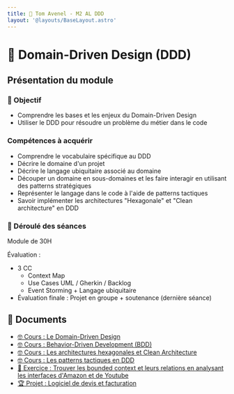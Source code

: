 ```yaml
---
title: 🤝 Tom Avenel - M2 AL DDD
layout: '@layouts/BaseLayout.astro'
---
```


# 🤝 Domain-Driven Design (DDD)

## Présentation du module

### 🎯 Objectif

- Comprendre les bases et les enjeux du Domain-Driven Design
- Utiliser le DDD pour résoudre un problème du métier dans le code
 
### Compétences à acquérir

- Comprendre le vocabulaire spécifique au DDD
- Décrire le domaine d'un projet
- Décrire le langage ubiquitaire associé au domaine
- Découper un domaine en sous-domaines et les faire interagir en utilisant des patterns stratégiques
- Représenter le langage dans le code à l'aide de patterns tactiques
- Savoir implémenter les architectures "Hexagonale" et "Clean architecture" en DDD

### 📅 Déroulé des séances

Module de 30H

Évaluation :

- 3 CC
  - Context Map
  - Use Cases UML / Gherkin / Backlog
  - Event Storming + Langage ubiquitaire
- Évaluation finale : Projet en groupe + soutenance (dernière séance)

## 📑 Documents

- [🤓 Cours : Le Domain-Driven Design](/cours/ddd/ddd-cours)
- [🤓 Cours : Behavior-Driven Development (BDD)](/cours/tests/methodo/cours-bdd)
- [🤓 Cours : Les architectures hexagonales et Clean Architecture](/cours/archi/hexagonal)
- [🤓 Cours : Les patterns tactiques en DDD](/cours/ddd/ddd-tactiques)
- [📝 Exercice : Trouver les bounded context et leurs relations en analysant les interfaces d'Amazon et de Youtube](/cours/ddd/ddd-exo)
- [🏆 Projet : Logiciel de devis et facturation](/cours/ddd/ddd-projet)

